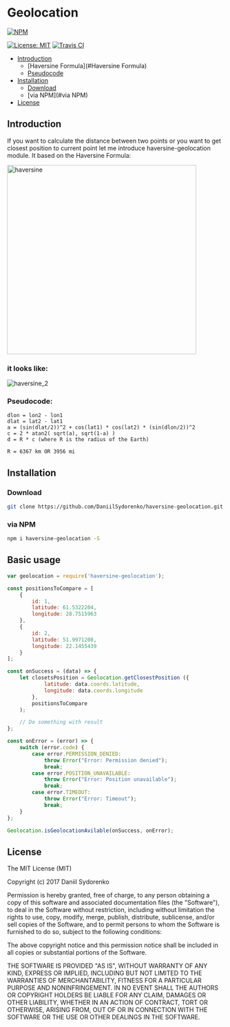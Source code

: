 Geolocation
========

[![NPM](https://nodei.co/npm/haversine-geolocation.png)](https://nodei.co/npm/haversine-geolocation/)

[![License: MIT](https://img.shields.io/badge/License-MIT-yellow.svg)](https://opensource.org/licenses/MIT) [![Travis CI](https://travis-ci.org/DaniilSydorenko/haversine-geolocation.svg?branch=master)](https://travis-ci.org/DaniilSydorenko/haversine-geolocation)

- [Introduction](#introduction)
    - [Haversine Formula](#Haversine Formula)
    - [Pseudocode](#pseudocode)
- [Installation](#installation)
    - [Download](#download)
    - [via NPM](#via NPM)
- [License](#license)

## Introduction
If you want to calculate the distance between two points or you want to get closest position to current point let me introduce haversine-geolocation module. It based on the Haversine Formula:

<img width="439" alt="haversine" src="https://user-images.githubusercontent.com/2789198/27240436-e9a459da-52d4-11e7-8f84-f96d0b312859.png">

### it looks like:
![haversine_2](https://user-images.githubusercontent.com/2789198/27240432-e67a0cf0-52d4-11e7-9acb-b935e1a84f47.png)

### Pseudocode:

```code()
dlon = lon2 - lon1 
dlat = lat2 - lat1 
a = (sin(dlat/2))^2 + cos(lat1) * cos(lat2) * (sin(dlon/2))^2 
c = 2 * atan2( sqrt(a), sqrt(1-a) ) 
d = R * c (where R is the radius of the Earth)

R = 6367 km OR 3956 mi
```
## Installation

### Download
```bash
git clone https://github.com/DaniilSydorenko/haversine-geolocation.git
```
### via NPM
```bash
npm i haversine-geolocation -S
```
## Basic usage
``` javascript
var geolocation = require('haversine-geolocation');

const positionsToCompare = [
    {
        id: 1,
        latitude: 61.5322204,
        longitude: 28.7515963
    },
    {
        id: 2,
        latitude: 51.9971208,
        longitude: 22.1455439
    }
];

const onSuccess = (data) => {
    let closetsPosition = Geolocation.getClosestPosition ({
            latitude: data.coords.latitude,
            longitude: data.coords.longitude
        },
        positionsToCompare
    );

    // Do something with result
};

const onError = (error) => {
    switch (error.code) {
        case error.PERMISSION_DENIED:
            throw Error("Error: Permission denied");
            break;
        case error.POSITION_UNAVAILABLE:
            throw Error("Error: Position unavailable");
            break;
        case error.TIMEOUT:
            throw Error("Error: Timeout");
            break;
    }
};

Geolocation.isGeolocationAvilable(onSuccess, onError);
```

License
-------

The MIT License (MIT)

Copyright (c) 2017 Daniil Sydorenko

Permission is hereby granted, free of charge, to any person obtaining a copy of this software and associated
documentation files (the "Software"), to deal in the Software without restriction, including without limitation
the rights to use, copy, modify, merge, publish, distribute, sublicense, and/or sell copies of the Software,
and to permit persons to whom the Software is furnished to do so, subject to the following conditions:

The above copyright notice and this permission notice shall be included in all copies or substantial
portions of the Software.

THE SOFTWARE IS PROVIDED "AS IS", WITHOUT WARRANTY OF ANY KIND, EXPRESS OR IMPLIED, INCLUDING BUT NOT LIMITED
TO THE WARRANTIES OF MERCHANTABILITY, FITNESS FOR A PARTICULAR PURPOSE AND NONINFRINGEMENT. IN NO EVENT SHALL
THE AUTHORS OR COPYRIGHT HOLDERS BE LIABLE FOR ANY CLAIM, DAMAGES OR OTHER LIABILITY, WHETHER IN AN ACTION OF
CONTRACT, TORT OR OTHERWISE, ARISING FROM, OUT OF OR IN CONNECTION WITH THE SOFTWARE OR THE USE OR OTHER
DEALINGS IN THE SOFTWARE.
